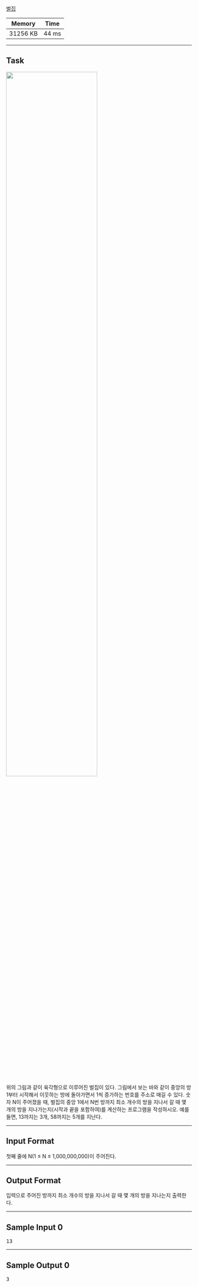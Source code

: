 [벌집](https://www.acmicpc.net/problem/2292)

| Memory   | Time  |
| -------- | ----- |
| 31256 KB | 44 ms |

---

## Task
<img src="https://onlinejudgeimages.s3-ap-northeast-1.amazonaws.com/upload/201009/3(2).png" width=70%>

위의 그림과 같이 육각형으로 이루어진 벌집이 있다. 그림에서 보는 바와 같이 중앙의 방 1부터 시작해서 이웃하는 방에 돌아가면서 1씩 증가하는 번호를 주소로 매길 수 있다. 숫자 N이 주어졌을 때, 벌집의 중앙 1에서 N번 방까지 최소 개수의 방을 지나서 갈 때 몇 개의 방을 지나가는지(시작과 끝을 포함하여)를 계산하는 프로그램을 작성하시오. 예를 들면, 13까지는 3개, 58까지는 5개를 지난다.

---

## Input Format
첫째 줄에 N(1 ≤ N ≤ 1,000,000,000)이 주어진다.

---

## Output Format
입력으로 주어진 방까지 최소 개수의 방을 지나서 갈 때 몇 개의 방을 지나는지 출력한다.

---

## Sample Input 0
<pre>
13
</pre>
---

## Sample Output 0
<pre>
3
</pre>
